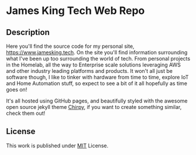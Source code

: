 # James King Tech Web Repo

## Description

Here you'll find the source code for my personal site, https://www.jamesking.tech. On the site you'll find information surrounding what I've been up too surrounding the world of tech. From personal projects in the Homelab, all the way to Enterprise scale solutions leveraging AWS and other industry leading platforms and products. It won't all just be software though, I like to tinker with hardware from time to time, explore IoT and Home Automation stuff, so expect to see a bit of it all hopefully as time goes on!

It's all hosted using GitHub pages, and beautifully styled with the awesome open source jekyll theme [Chirpy](chirpy), if you want to create something similar, check them out!


## License

This work is published under [MIT][mit] License.


[chirpy]: https://github.com/cotes2020/jekyll-theme-chirpy/
[mit]: https://github.com/cotes2020/chirpy-starter/blob/master/LICENSE
